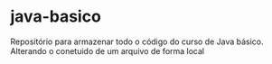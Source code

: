 # java-basico
Repositório para armazenar todo o código do curso de Java básico.
Alterando o conetuido de um arquivo de forma local